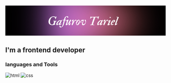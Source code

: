 
![about me](https://github.com/tarielgafurov/tarielgafurov/blob/main/assets/myimage.png)

## I'm a frontend developer

### languages and Tools
![html](https://cdn-icons-png.flaticon.com/512/919/919827.png?style=width="50px")
![css](https://cdn-icons-png.flaticon.com/512/5968/5968242.png)


